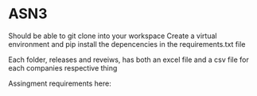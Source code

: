 # ASN3

Should be able to git clone into your workspace 
Create a virtual environment and pip install the depencencies in the requirements.txt file

Each folder, releases and reveiws, has both an excel file and a csv file for each companies respective thing

Assingment requirements here:
